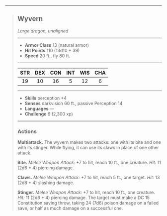 ***
> ## Wyvern
> *Large dragon, unaligned*
> 
> ***
> 
> - **Armor Class** 13 (natural armor)
> - **Hit Points** 110 (13d10 + 39)
> - **Speed** 20 ft., fly 80 ft.
> 
> ***
> 
> |STR|DEX|CON|INT|WIS|CHA|
> |:---:|:---:|:---:|:---:|:---:|:---:|
> |19|10|16|5|12|6|
> 
> ***
> 
> - **Skills** perception +4
> - **Senses** darkvision 60 ft., passive Perception 14
> - **Languages** —
> - **Challenge** 6 (2,300 xp)
> 
> ***
> 
> ### Actions
> **Multiattack.** The wyvern makes two attacks: one with its bite and one with its stinger. While flying, it can use its claws in place of one other attack.
> 
> **Bite.** *Melee Weapon Attack:* +7 to hit, reach 10 ft., one creature. *Hit:* 11 (2d6 + 4) piercing damage.
> 
> **Claws.** *Melee Weapon Attack:* +7 to hit, reach 5 ft., one target. *Hit:* 13 (2d8 + 4) slashing damage.
> 
> **Stinger.** *Melee Weapon Attack:* +7 to hit, reach 10 ft., one creature. *Hit:* 11 (2d6 + 4) piercing damage. The target must make a DC 15 Constitution saving throw, taking 24 (7d6) poison damage on a failed save, or half as much damage on a successful one.